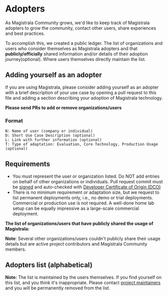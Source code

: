 # Adopters

As Magistrala Community grows, we'd like to keep track of Magistrala adopters to grow the community, contact other users, share experiences and best practices.

To accomplish this, we created a public ledger. The list of organizations and users who consider themselves as Magistrala adopters and that **publicly/officially** shared information and/or details of their adoption journey(optional).
Where users themselves directly maintain the list.

## Adding yourself as an adopter
If you are using Magistrala, please consider adding yourself as an adopter with a brief description of your use case by opening a pull request to this file and adding a section describing your adoption of Magistrala technology.

**Please send PRs to add or remove organizations/users**

### Format

```
N: Name of user (company or individual)
D: Short Use Case Description (optional)
L: Link with further information (optional)
T: Type of adaptation: Evaluation, Core Technology, Production Usage (optional)
```

## Requirements
* You must represent the user or organization listed. Do NOT add entries on behalf of other organizations or individuals.
Pull request commit must be [signed](https://docs.github.com/en/github/authenticating-to-github/signing-commits) and auto-checked with [ Developer Certificate of Origin (DCO)](https://probot.github.io/apps/dco/)
* There is no minimum requirement or adaptation size, but we request to list permanent deployments only, i.e., no demo or trial deployments. Commercial or production use is not required. A well-done home lab setup can be equally impressive as a large-scale commercial deployment.


**The list of organizations/users that have publicly shared the usage of Magistrala:**

**Note**: Several other organizations/users couldn't publicly share their usage details but are active project contributors and Magistrala Community members.


## Adopters list (alphabetical)


**Note:** The list is maintained by the users themselves. If you find yourself on this list, and you think it's inappropriate. Please contact [project maintainers](https://github.com/absmach/magistrala/blob/master/MAINTAINERS) and you will be permanently removed from the list.
